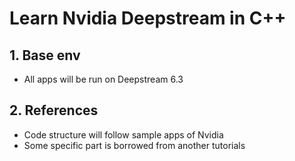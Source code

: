 # Learn Nvidia Deepstream in C++
## 1. Base env
- All apps will be run on Deepstream 6.3

## 2. References
- Code structure will follow sample apps of Nvidia
- Some specific part is borrowed from another tutorials
